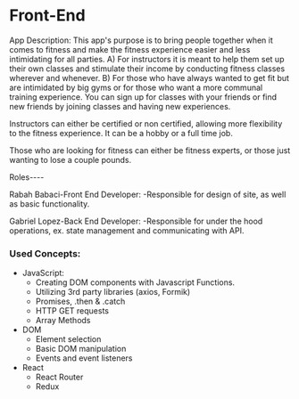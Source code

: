 # Front-End

App Description:
This app's purpose is to bring people together when it comes to fitness and make the fitness experience easier and less intimidating for all parties. A) For instructors it is meant to help them set up their own classes and stimulate their income by conducting fitness classes wherever and whenever. B) For those who have always wanted to get fit but are intimidated by big gyms or for those who want a more communal training experience. You can sign up for classes with your friends or find new friends by joining classes and having new experiences. 

Instructors can either be certified or non certified, allowing more flexibility to the fitness experience. It can be a hobby or a full time job. 

Those who are looking for fitness can either be fitness experts, or those just wanting to lose a couple pounds. 

Roles----

Rabah Babaci-Front End Developer:
  -Responsible for design of site, as well as basic functionality.
  
Gabriel Lopez-Back End Developer:
  -Responsible for under the hood operations, ex. state management and communicating with API.

### Used Concepts:
* JavaScript:
  * Creating DOM components with Javascript Functions.
  * Utilizing 3rd party libraries (axios, Formik)
  * Promises, .then & .catch
  * HTTP GET requests
  * Array Methods
* DOM
  * Element selection
  * Basic DOM manipulation
  * Events and event listeners
* React
  * React Router
  * Redux
